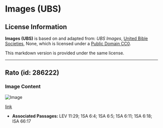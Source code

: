 # Images (UBS)

## License Information

**Images (UBS)** is based on and adapted from: _UBS Images_, [United Bible Societies](https://unitedbiblesocieties.org/), None, which is licensed under a [Public Domain CC0](https://creativecommons.org/public-domain/cc0/).

This markdown version is provided under the same license.



--------------------------------

## Rato (id: 286222)

### Image Content

![Image](https://cdn.aquifer.bible/aquifer-content/resources/Media/WEB-0657_mouse.jpg)

[link](https://cdn.aquifer.bible/aquifer-content/resources/Media/WEB-0657_mouse.jpg)

* **Associated Passages:** LEV 11:29; 1SA 6:4; 1SA 6:5; 1SA 6:11; 1SA 6:18; ISA 66:17

